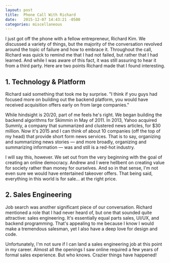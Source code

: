 ```yaml
---
layout: post
title:  Phone Call With Richard
date:   2015-12-07 14:43:21 -0500
categories: miscellaneous
---
```


<p>I just got off the phone with a fellow entrepreneur, Richard Kim. We discussed a variety of things, but the majority of the conversation revolved around the topic of failure and how to embrace it. Throughout the call, Richard was quick to remind me that I had not failed, but rather that I had learned. And while I was aware of this fact, it was still assuring to hear it from a third party. Here are two points Richard made that I found interesting.</p>

<h2>1. Technology & Platform</h2>

<p>Richard said something that took me by surprise. "I think if you guys had focused more on building out the backend platform, you would have received acquisition offers early on from large companies."</p>

<p>While hindsight is 20/20, part of me feels he's right. We began building the backend algorithms for Skimmin in May of 2011. In 2013, Yahoo acquired Summly, a company that summarized and clustered news articles, for $30 million. Now it's 2015 and I can think of about 10 companies (off the top of my head) that provide short form news services. That is to say, organizing and summarizing news stories — and more broadly, organizing and summarizing information — was and still is a red-hot industry.</p>

<p>I will say this, however. We set out from the very beginning with the goal of creating an online democracy. Andrew and I were hellbent on creating value for society rather than money for ourselves. And so in that sense, I'm not even sure we would have entertained takeover offers. That being said, everything in this world is for sale... at the right price.</p>

<h2>2. Sales Engineering</h2>

<p>Job search was another significant piece of our conversation. Richard mentioned a role that I had never heard of, but one that sounded quite attractive: sales engineering. It's essentially equal parts sales, UI/UX, and backend programming. That's appealing to me because I know I would make a tremendous salesman, yet I also have a deep love for design and code.</p>

<p>Unfortunately, I'm not sure if I can land a sales engineering job at this point in my career. Almost all the openings I saw online required a few years of formal sales experience. But who knows. Crazier things have happened!</p>
